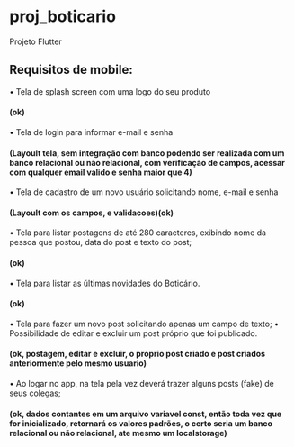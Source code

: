 # proj_boticario

Projeto Flutter

## Requisitos de mobile:
• Tela de splash screen com uma logo do seu produto 
#### (ok)

• Tela de login para informar e-mail e senha 
#### (Layoult tela, sem integração com banco podendo ser realizada com um banco relacional ou não relacional, com verificação de campos, acessar com qualquer email valido e senha maior que 4)

• Tela de cadastro de um novo usuário solicitando nome, e-mail e senha 
#### (Layoult com os campos, e validacoes)(ok)

• Tela para listar postagens de até 280 caracteres, exibindo nome da pessoa que
postou, data do post e texto do post;
#### (ok)

• Tela para listar as últimas novidades do Boticário.
#### (ok)

• Tela para fazer um novo post solicitando apenas um campo de texto;
    • Possibilidade de editar e excluir um post próprio que foi publicado.
#### (ok, postagem, editar e excluir, o proprio post criado e post criados anteriormente pelo mesmo usuario)

• Ao logar no app, na tela pela vez deverá trazer alguns posts (fake) de seus
colegas;
#### (ok, dados contantes em um arquivo variavel const, então toda vez que for inicializado, retornará os valores padrões, o certo seria um banco relacional ou não relacional, ate mesmo um localstorage)